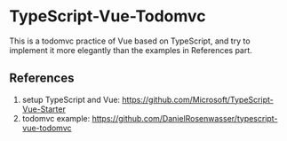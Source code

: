 # TypeScript-Vue-Todomvc

This is a todomvc practice of Vue based on TypeScript, and try to implement it more elegantly than the examples in References part.

## References

1. setup TypeScript and Vue: https://github.com/Microsoft/TypeScript-Vue-Starter
2. todomvc example: https://github.com/DanielRosenwasser/typescript-vue-todomvc
